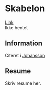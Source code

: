 <h1>
	Skabelon
</h1>
<a href="http://pubs.rsna.org/doi/pdf/10.1148/radiol.2483071927">
	Link
</a><br />
<a>
	Ikke hentet
</a>
<h2>
	Information
</h2>
<p>
	Citeret i <a href="https://github.com/Wadum/sCT/blob/master/Litteratur/CT%20substitute%20derived%20from%20MRI%20sequences%20with%20ultrashort%20echo%20time/Johansson11.pdf"> Johansson </a>
</p>
<h2>
	Resume
</h2>
<p>
	Skriv resume her.
</p>
